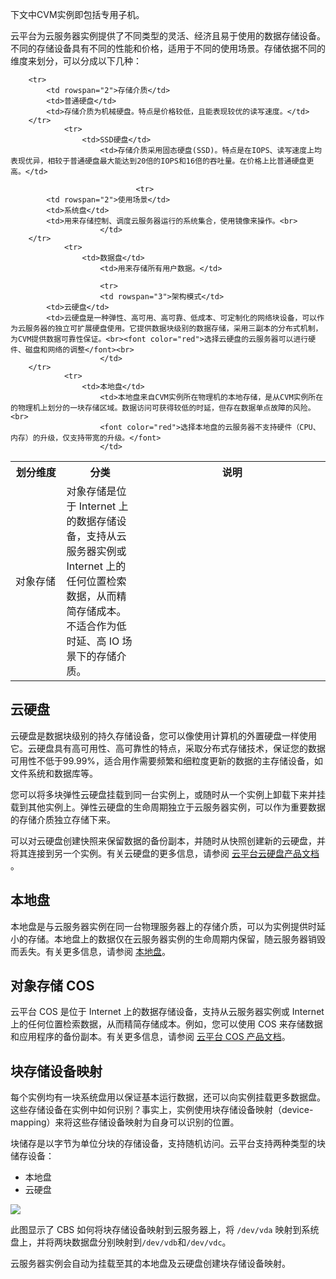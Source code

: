 下文中CVM实例即包括专用子机。

云平台为云服务器实例提供了不同类型的灵活、经济且易于使用的数据存储设备。不同的存储设备具有不同的性能和价格，适用于不同的使用场景。存储依据不同的维度来划分，可以分成以下几种：

<table class="cbscategory">
        <tbody><tr>
            <th style="width: 5%;">划分维度</th>
            <th style="width: 5%;" >分类</th>
            <th style="width: 20%;" >说明</th>
        </tr>
       
        <tr>
            <td rowspan="2">存储介质</td>
            <td>普通硬盘</td>
            <td>存储介质为机械硬盘。特点是价格较低，且能表现较优的读写速度。</td>
        </tr>
    			<tr>
    			    <td>SSD硬盘</td>
    					<td>存储介质采用固态硬盘(SSD)。特点是在IOPS、读写速度上均表现优异，相较于普通硬盘最大能达到20倍的IOPS和16倍的吞吐量。在价格上比普通硬盘更高。</td>
    					
    					        <tr>
            <td rowspan="2">使用场景</td>
            <td>系统盘</td>
            <td>用来存储控制、调度云服务器运行的系统集合，使用镜像来操作。<br>
    					</td>
        </tr>
    			<tr>
    			    <td>数据盘</td>
    					<td>用来存储所有用户数据。</td>
    					
    					<tr>
    					<td rowspan="3">架构模式</td>
            <td>云硬盘</td>
            <td>云硬盘是一种弹性、高可用、高可靠、低成本、可定制化的网络块设备，可以作为云服务器的独立可扩展硬盘使用。它提供数据块级别的数据存储，采用三副本的分布式机制，为CVM提供数据可靠性保证。<br><font color="red">选择云硬盘的云服务器可以进行硬件、磁盘和网络的调整</font><br>
    					</td>
        </tr>
    			<tr>
    			    <td>本地盘</td>
    					<td>本地盘来自CVM实例所在物理机的本地存储，是从CVM实例所在的物理机上划分的一块存储区域。数据访问可获得较低的时延，但存在数据单点故障的风险。<br>
    					<font color="red">选择本地盘的云服务器不支持硬件（CPU、内存）的升级，仅支持带宽的升级。</font>
    					</td>
<tr>
				    <td>对象存储</td>
						<td>对象存储是位于 Internet 上的数据存储设备，支持从云服务器实例或 Internet 上的任何位置检索数据，从而精简存储成本。不适合作为低时延、高 IO 场景下的存储介质。
						</td>
				</tbody></table>


## 云硬盘

云硬盘是数据块级别的持久存储设备，您可以像使用计算机的外置硬盘一样使用它。云硬盘具有高可用性、高可靠性的特点，采取分布式存储技术，保证您的数据可用性不低于99.99%，适合用作需要频繁和细粒度更新的数据的主存储设备，如文件系统和数据库等。

您可以将多块弹性云硬盘挂载到同一台实例上，或随时从一个实例上卸载下来并挂载到其他实例上。弹性云硬盘的生命周期独立于云服务器实例，可以作为重要数据的存储介质独立存储下来。

可以对云硬盘创建快照来保留数据的备份副本，并随时从快照创建新的云硬盘，并将其连接到另一个实例。有关云硬盘的更多信息，请参阅 [云平台云硬盘产品文档](http://tce.fsphere.cn/doc/product/362) 。

## 本地盘

本地盘是与云服务器实例在同一台物理服务器上的存储介质，可以为实例提供时延小的存储。本地盘上的数据仅在云服务器实例的生命周期内保留，随云服务器销毁而丢失。有关更多信息，请参阅 [本地盘](/doc/product/213/5798)。

## 对象存储 COS

云平台 COS 是位于 Internet 上的数据存储设备，支持从云服务器实例或 Internet 上的任何位置检索数据，从而精简存储成本。例如，您可以使用 COS 来存储数据和应用程序的备份副本。有关更多信息，请参阅 [云平台 COS 产品文档](http://tce.fsphere.cn/document/product/436)。

## 块存储设备映射

每个实例均有一块系统盘用以保证基本运行数据，还可以向实例挂载更多数据盘。这些存储设备在实例中如何识别？事实上，实例使用块存储设备映射（device-mapping）来将这些存储设备映射为自身可以识别的位置。

块储存是以字节为单位分块的存储设备，支持随机访问。云平台支持两种类型的块储存设备：

- 本地盘
- 云硬盘

![](http://imgcache.tce.fsphere.cn/image/mc.qcloudimg.com/static/img/7e8715ce6bba831c61d0cc807bec8ce9/device-mapping.png)

此图显示了 CBS 如何将块存储设备映射到云服务器上，将 `/dev/vda` 映射到系统盘上，并将两块数据盘分别映射到`/dev/vdb`和`/dev/vdc`。

云服务器实例会自动为挂载至其的本地盘及云硬盘创建块存储设备映射。
